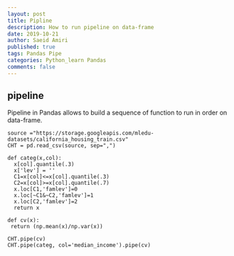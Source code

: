 ```yaml
---
layout: post
title: Pipline
description: How to run pipeline on data-frame
date: 2019-10-21
author: Saeid Amiri
published: true
tags: Pandas Pipe
categories: Python_learn Pandas
comments: false
---
```


## pipeline
Pipeline in Pandas allows to build a sequence of function to run in order on data-frame.

```
source ="https://storage.googleapis.com/mledu-datasets/california_housing_train.csv"
CHT = pd.read_csv(source, sep=",")

def categ(x,col):
  x[col].quantile(.3)
  x['lev'] = ''
  C1=x[col]<=x[col].quantile(.3)
  C2=x[col]>=x[col].quantile(.7)
  x.loc[C1,'famlev']=0
  x.loc[~C1&~C2,'famlev']=1
  x.loc[C2,'famlev']=2
  return x

def cv(x):
 return (np.mean(x)/np.var(x))

CHT.pipe(cv)
CHT.pipe(categ, col='median_income').pipe(cv)
```
